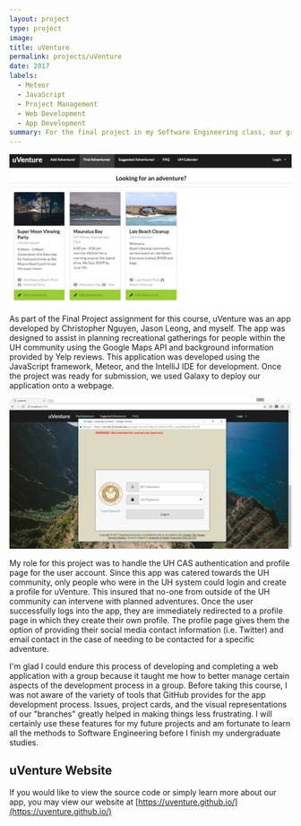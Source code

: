```yaml
---
layout: project
type: project
image: 
title: uVenture
permalink: projects/uVenture
date: 2017
labels:
  - Meteor
  - JavaScript
  - Project Management
  - Web Development
  - App Development
summary: For the final project in my Software Engineering class, our group created an app for social gatherings and recreational use within the UH community.
---
```


<img class="ui image" src="../images/uventure.png">

As part of the Final Project assignment for this course, uVenture was an app developed by Christopher Nguyen, Jason Leong, and myself. The app was designed to assist in planning recreational gatherings for people within the UH community using the Google Maps API and background information provided by Yelp reviews. This application was developed using the JavaScript framework, Meteor, and the IntelliJ IDE for development. Once the project was ready for submission, we used Galaxy to deploy our application onto a webpage. 

<img class="ui centered image" src="../images/uh-cas-auth.PNG">

My role for this project was to handle the UH CAS authentication and profile page for the user account. Since this app was catered towards the UH community, only people who were in the UH system could login and create a profile for uVenture. This insured that no-one from outside of the UH community can intervene with planned adventures. Once the user successfully logs into the app, they are immediately redirected to a profile page in which they create their own profile. The profile page gives them the option of providing their social media contact information (i.e. Twitter) and email contact in the case of needing to be contacted for a specific adventure. 

I'm glad I could endure this process of developing and completing a web application with a group because it taught me how to better manage certain aspects of the development process in a group. Before taking this course, I was not aware of the variety of tools that GitHub provides for the app development process. Issues, project cards, and the visual representations of our "branches" greatly helped in making things less frustrating. I will certainly use these features for my future projects and am fortunate to learn all the methods to Software Engineering before I finish my undergraduate studies.

## uVenture Website

If you would like to view the source code or simply learn more about our app, you may view our website at
[https://uventure.github.io/](https://uventure.github.io/)
